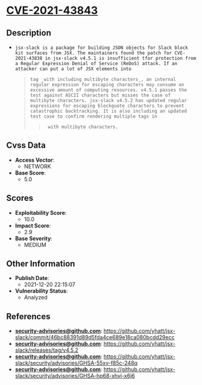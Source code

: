 
# [CVE-2021-43843](https://github.com/yhatt/jsx-slack/commit/46bc88391d89d5fda4ce689e18ca080bcdd29ecc)

## Description

- `jsx-slack is a package for building JSON objects for Slack block kit surfaces from JSX. The maintainers found the patch for CVE-2021-43838 in jsx-slack v4.5.1 is insufficient tfor protection from a Regular Expression Denial of Service (ReDoS) attack. If an attacker can put a lot of JSX elements into `<blockquote>` tag _with including multibyte characters_, an internal regular expression for escaping characters may consume an excessive amount of computing resources. v4.5.1 passes the test against ASCII characters but misses the case of multibyte characters. jsx-slack v4.5.2 has updated regular expressions for escaping blockquote characters to prevent catastrophic backtracking. It is also including an updated test case to confirm rendering multiple tags in `<blockquote>` with multibyte characters.`

## Cvss Data

- **Access Vector**:
  - NETWORK
- **Base Score**:
  - 5.0

## Scores

- **Exploitability Score**:
  - 10.0
- **Impact Score**:
  - 2.9
- **Base Severity**:
  - MEDIUM

## Other Information

- **Publish Date**:
  - 2021-12-20 22:15:07
- **Vulnerability Status**:
  - Analyzed

## References

- **security-advisories@github.com**: https://github.com/yhatt/jsx-slack/commit/46bc88391d89d5fda4ce689e18ca080bcdd29ecc
- **security-advisories@github.com**: https://github.com/yhatt/jsx-slack/releases/tag/v4.5.2
- **security-advisories@github.com**: https://github.com/yhatt/jsx-slack/security/advisories/GHSA-55xv-f85c-248q
- **security-advisories@github.com**: https://github.com/yhatt/jsx-slack/security/advisories/GHSA-hp68-xhvj-x6j6

